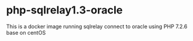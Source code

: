 # php-sqlrelay1.3-oracle
This is a docker image running sqlrelay connect to oracle using PHP 7.2.6 base on centOS
